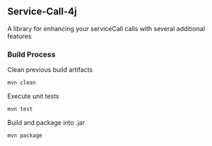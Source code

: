## Service-Call-4j

A library for enhancing your serviceCall calls with several additional features

### Build Process

Clean previous build artifacts
```sh
mvn clean
```

Execute unit tests
```sh
mvn test
```

Build and package into .jar
```sh
mvn package
```

